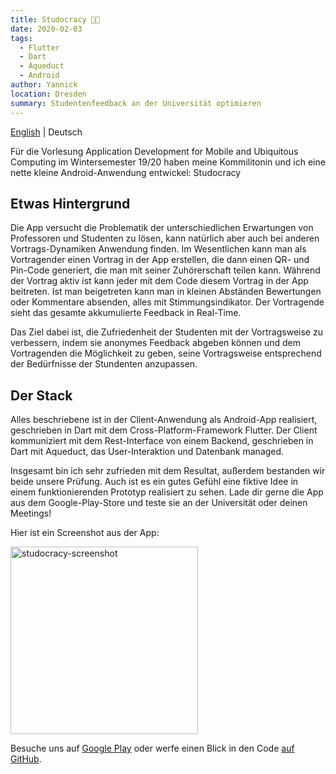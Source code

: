 ```yaml
---
title: Studocracy 👨‍🎓
date: 2020-02-03
tags: 
  - Flutter
  - Dart
  - Aqueduct
  - Android
author: Yannick
location: Dresden
summary: Studentenfeedback an der Universität optimieren
---
```


[English](/en/2020/02/03/studocracy/) | Deutsch

Für die Vorlesung Application Development for Mobile and Ubiquitous Computing im Wintersemester 19/20 haben meine Kommilitonin und ich eine nette kleine Android-Anwendung entwickel: Studocracy

## Etwas Hintergrund

Die App versucht die Problematik der unterschiedlichen Erwartungen von Professoren und Studenten zu lösen, kann natürlich aber auch bei anderen Vortrags-Dynamiken Anwendung finden.
Im Wesentlichen kann man als Vortragender einen Vortrag in der App erstellen, die dann einen QR- und Pin-Code generiert, die man mit seiner Zuhörerschaft teilen kann. Während der Vortrag aktiv ist kann jeder mit dem Code diesem Vortrag in der App beitreten. Ist man beigetreten kann man in kleinen Abständen Bewertungen oder Kommentare absenden, alles mit Stimmungsindikator. Der Vortragende sieht das gesamte akkumulierte Feedback in Real-Time.

Das Ziel dabei ist, die Zufriedenheit der Studenten mit der Vortragsweise zu verbessern, indem sie anonymes Feedback abgeben können und dem Vortragenden die Möglichkeit zu geben, seine Vortragsweise entsprechend der Bedürfnisse der Stundenten anzupassen.

## Der Stack

Alles beschriebene ist in der Client-Anwendung als Android-App realisiert, geschrieben in Dart mit dem Cross-Platform-Framework Flutter. Der Client kommuniziert mit dem Rest-Interface von einem Backend, geschrieben in Dart mit Aqueduct, das User-Interaktion und Datenbank managed.

Insgesamt bin ich sehr zufrieden mit dem Resultat, außerdem bestanden wir beide unsere Prüfung. Auch ist es ein gutes Gefühl eine fiktive Idee in einem funktionierenden Prototyp realisiert zu sehen. Lade dir gerne die App aus dem Google-Play-Store und teste sie an der Universität oder deinen Meetings!

Hier ist ein Screenshot aus der App:

<img src="https://user-images.githubusercontent.com/33640025/86590389-cedc6400-bf8f-11ea-905c-8b967337413f.png" alt="studocracy-screenshot" width="300"/>

Besuche uns auf [Google Play](https://play.google.com/store/apps/details?id=de.tudresden.studocracy) oder werfe einen Blick in den Code [auf GitHub](https://github.com/YannickSpoerl/Studocracy).